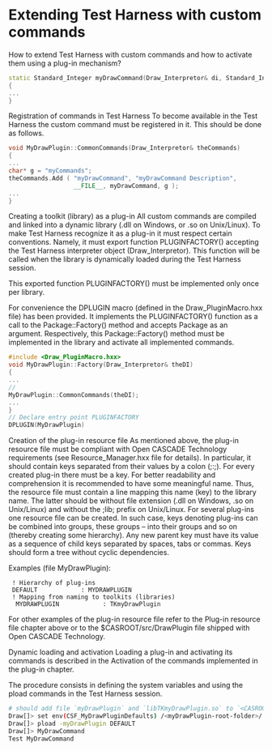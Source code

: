 # Extending Test Harness with custom commands

How to extend Test Harness with custom commands and how to activate them using a plug-in mechanism?

```c++
static Standard_Integer myDrawCommand(Draw_Interpretor& di, Standard_Integer argc, char** argv)
{
...
}
```

Registration of commands in Test Harness
To become available in the Test Harness the custom command must be registered in it. This should be done as follows.

```c++
void MyDrawPlugin::CommonCommands(Draw_Interpretor& theCommands)
{
...
char* g = "myCommands";
theCommands.Add ( "myDrawCommand", "myDrawCommand Description",
                  __FILE__, myDrawCommand, g );
...
}
```

Creating a toolkit (library) as a plug-in
All custom commands are compiled and linked into a dynamic library (.dll on Windows, or .so on Unix/Linux).
To make Test Harness recognize it as a plug-in it must respect certain conventions. Namely, it must export function PLUGINFACTORY() accepting the Test Harness interpreter object (Draw_Interpretor). This function will be called when the library is dynamically loaded during the Test Harness session.

This exported function PLUGINFACTORY() must be implemented only once per library.

For convenience the DPLUGIN macro (defined in the Draw_PluginMacro.hxx file) has been provided. It implements the PLUGINFACTORY() function as a call to the Package::Factory() method and accepts Package as an argument. Respectively, this Package::Factory() method must be implemented in the library and activate all implemented commands.

```c++
#include <Draw_PluginMacro.hxx>
void MyDrawPlugin::Factory(Draw_Interpretor& theDI)
{
...
//
MyDrawPlugin::CommonCommands(theDI);
...
}
// Declare entry point PLUGINFACTORY
DPLUGIN(MyDrawPlugin)
```

Creation of the plug-in resource file
As mentioned above, the plug-in resource file must be compliant with Open CASCADE Technology requirements (see Resource_Manager.hxx file for details). In particular, it should contain keys separated from their values by a colon (;:;). For every created plug-in there must be a key. For better readability and comprehension it is recommended to have some meaningful name. Thus, the resource file must contain a line mapping this name (key) to the library name. The latter should be without file extension (.dll on Windows, .so on Unix/Linux) and without the ;lib; prefix on Unix/Linux. For several plug-ins one resource file can be created. In such case, keys denoting plug-ins can be combined into groups, these groups – into their groups and so on (thereby creating some hierarchy). Any new parent key must have its value as a sequence of child keys separated by spaces, tabs or commas. Keys should form a tree without cyclic dependencies.

Examples (file MyDrawPlugin):

```text
 ! Hierarchy of plug-ins
 DEFAULT            : MYDRAWPLUGIN
 ! Mapping from naming to toolkits (libraries)
  MYDRAWPLUGIN            : TKmyDrawPlugin

```

For other examples of the plug-in resource file refer to the Plug-in resource file chapter above or to the $CASROOT/src/DrawPlugin file shipped with Open CASCADE Technology.

Dynamic loading and activation
Loading a plug-in and activating its commands is described in the Activation of the commands implemented in the plug-in chapter.

The procedure consists in defining the system variables and using the pload commands in the Test Harness session.

```bash
# should add file `myDrawPlugin` and `libTKmyDrawPlugin.so` to `<CASROOT>/share/opencascade/resources/DrawResources/`
Draw[]> set env(CSF_MyDrawPluginDefaults) /<myDrawPlugin-root-folder>/
Draw[]> pload -myDrawPlugin DEFAULT
Draw[]> MyDrawCommand
Test MyDrawCommand
```
